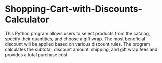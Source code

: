 # Shopping-Cart-with-Discounts-Calculator
This Python program allows users to select products from the catalog, specify their quantities, and choose a gift wrap. The most beneficial discount will be applied based on various discount rules. The program calculates the subtotal, discount amount, shipping, and gift wrap fees and provides a total purchase cost.

